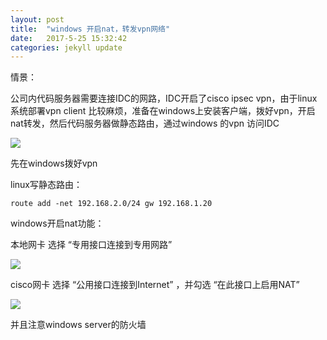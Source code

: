 ```yaml
---
layout: post
title:  "windows 开启nat，转发vpn网络"
date:   2017-5-25 15:32:42 
categories: jekyll update
---
```


情景：

公司内代码服务器需要连接IDC的网路，IDC开启了cisco ipsec vpn，由于linux 系统部署vpn client 比较麻烦，准备在windows上安装客户端，拨好vpn，开启nat转发，然后代码服务器做静态路由，通过windows 的vpn 访问IDC

![](http://7xppz2.com1.z0.glb.clouddn.com/95.png)

先在windows拨好vpn

linux写静态路由：

	route add -net 192.168.2.0/24 gw 192.168.1.20

windows开启nat功能：

本地网卡  选择  “专用接口连接到专用网路”

![](http://7xppz2.com1.z0.glb.clouddn.com/93.png)

cisco网卡  选择  “公用接口连接到Internet” ，并勾选 “在此接口上启用NAT”

![](http://7xppz2.com1.z0.glb.clouddn.com/94.png)

并且注意windows server的防火墙